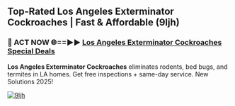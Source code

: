 ## Top-Rated Los Angeles Exterminator Cockroaches | Fast & Affordable (9ljh)

<h3>🐜 ACT NOW 🌐==►► <a href="https://tinyurl.com/2dysvsjj" rel="nofollow">Los Angeles Exterminator Cockroaches Special Deals</a></h3>

**Los Angeles Exterminator Cockroaches** eliminates rodents, bed bugs, and termites in LA homes. Get free inspections + same-day service. New Solutions 2025!

[![9ljh](https://i.imgur.com/JCYaghj.jpeg)](https://tinyurl.com/2dysvsjj)